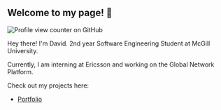 ## Welcome to my page! 👋
![Profile view counter on GitHub](https://komarev.com/ghpvc/?username=Kasamix&color=4b4896&style=for-the-badge)

Hey there! I'm David. 2nd year Software Engineering Student at McGill University. 

Currently, I am interning at Ericsson and working on the Global Network Platform.

Check out my projects here:
- [Portfolio]((https://github.com/Kasamix/portfolio))
<!--
**Kasamix/Kasamix** is a ✨ _special_ ✨ repository because its `README.md` (this file) appears on your GitHub profile.

Here are some ideas to get you started:
- 🔭 I’m currently working on ...
- 🌱 I’m currently learning ...
- 👯 I’m looking to collaborate on ...
- 🤔 I’m looking for help with ...
- 💬 Ask me about ...
- 📫 How to reach me: ...
- 😄 Pronouns: ...
- ⚡ Fun fact: ...
-->

